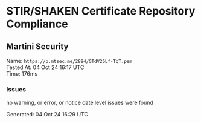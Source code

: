 # STIR/SHAKEN Certificate Repository Compliance

## Martini Security

Name: `https://p.mtsec.me/2884/GTdV26Lf-TqT.pem`\
Tested At: 04 Oct 24 16:17 UTC\
Time: 176ms

### Issues

no warning, or error, or notice date level issues were found

Generated: 04 Oct 24 16:29 UTC